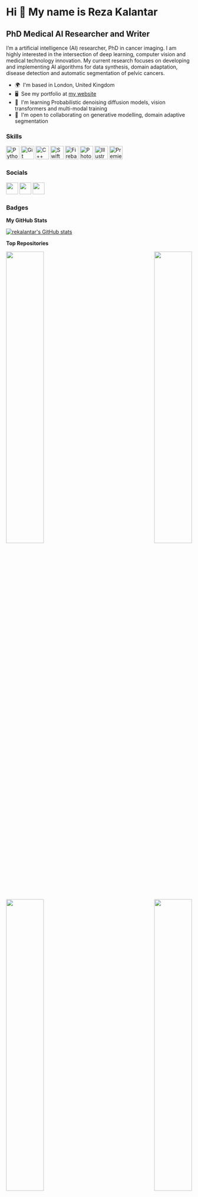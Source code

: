 Hi 👋 My name is Reza Kalantar
==============================

PhD Medical AI Researcher and Writer
------------------------------------

I’m a  artificial intelligence (AI) researcher, PhD in cancer imaging. I am highly interested in the intersection of deep learning, computer vision and medical technology innovation. My current research focuses on developing and implementing AI algorithms for data synthesis, domain adaptation, disease detection and automatic segmentation of pelvic cancers.

* 🌍  I'm based in London, United Kingdom
* 🖥️  See my portfolio at [my website](https://rekalantar.github.io/)
* 🧠  I'm learning Probabilistic denoising diffusion models, vision transformers and multi-modal training
* 🤝  I'm open to collaborating on generative modelling, domain adaptive segmentation

### Skills


<p align="left">
<a href="https://www.python.org/" target="_blank" rel="noreferrer"><img src="https://raw.githubusercontent.com/danielcranney/readme-generator/main/public/icons/skills/python-colored.svg" width="36" height="36" alt="Python" /></a>
<a href="https://git-scm.com/" target="_blank" rel="noreferrer"><img src="https://raw.githubusercontent.com/danielcranney/readme-generator/main/public/icons/skills/git-colored.svg" width="36" height="36" alt="Git" /></a>
<a href="https://docs.microsoft.com/en-us/cpp/?view=msvc-170" target="_blank" rel="noreferrer"><img src="https://raw.githubusercontent.com/danielcranney/readme-generator/main/public/icons/skills/cplusplus-colored.svg" width="36" height="36" alt="C++" /></a>
<a href="https://developer.apple.com/swift/" target="_blank" rel="noreferrer"><img src="https://raw.githubusercontent.com/danielcranney/readme-generator/main/public/icons/skills/swift-colored.svg" width="36" height="36" alt="Swift" /></a>
<a href="https://firebase.google.com/" target="_blank" rel="noreferrer"><img src="https://raw.githubusercontent.com/danielcranney/readme-generator/main/public/icons/skills/firebase-colored.svg" width="36" height="36" alt="Firebase" /></a>
<a href="https://www.adobe.com/uk/products/photoshop.html" target="_blank" rel="noreferrer"><img src="https://raw.githubusercontent.com/danielcranney/readme-generator/main/public/icons/skills/photoshop-colored.svg" width="36" height="36" alt="Photoshop" /></a>
<a href="adobe.com/uk/products/illustrator.html" target="_blank" rel="noreferrer"><img src="https://raw.githubusercontent.com/danielcranney/readme-generator/main/public/icons/skills/illustrator-colored.svg" width="36" height="36" alt="Illustrator" /></a>
<a href="https://www.adobe.com/uk/products/premiere.html" target="_blank" rel="noreferrer"><img src="https://raw.githubusercontent.com/danielcranney/readme-generator/main/public/icons/skills/premierepro-colored.svg" width="36" height="36" alt="Premiere Pro" /></a>
</p>


### Socials

<p align="left"> <a href="https://www.github.com/rekalantar" target="_blank" rel="noreferrer"><img src="https://raw.githubusercontent.com/danielcranney/readme-generator/main/public/icons/socials/github.svg" width="32" height="32" /></a> <a href="https://www.linkedin.com/in/reza-kalantar" target="_blank" rel="noreferrer"><img src="https://raw.githubusercontent.com/danielcranney/readme-generator/main/public/icons/socials/linkedin.svg" width="32" height="32" /></a> <a href="http://www.medium.com/@rekalantar" target="_blank" rel="noreferrer"><img src="https://raw.githubusercontent.com/danielcranney/readme-generator/main/public/icons/socials/medium.svg" width="32" height="32" /></a></p>

### Badges

<b>My GitHub Stats</b>

<a href="http://www.github.com/rekalantar"><img src="https://github-readme-stats.vercel.app/api?username=rekalantar&show_icons=true&hide=&title_color=0891b2&text_color=ffffff&icon_color=0891b2&bg_color=1c1917&hide_border=true&show_icons=true" alt="rekalantar's GitHub stats" /></a>

<b>Top Repositories</b>

<div width="100%" align="center"><a href="https://github.com/rekalantar/covid19_detector" align="left"><img align="left" width="45%" src="https://github-readme-stats.vercel.app/api/pin/?username=rekalantar&repo=covid19_detector&title_color=0891b2&text_color=ffffff&icon_color=0891b2&bg_color=1c1917&hide_border=true&locale=en" /></a><a href="https://github.com/rekalantar/CT_3DLungSegmentation" align="right"><img align="right" width="45%" src="https://github-readme-stats.vercel.app/api/pin/?username=rekalantar&repo=CT_3DLungSegmentation&title_color=0891b2&text_color=ffffff&icon_color=0891b2&bg_color=1c1917&hide_border=true&locale=en" /></a></div><br /><br /><br /><br /><br /><br /><br />

<br /><br /><br /><br /><br />

<div width="100%" align="center"><a href="https://github.com/rekalantar/CT_LiverSegmentation" align="left"><img align="left" width="45%" src="https://github-readme-stats.vercel.app/api/pin/?username=rekalantar&repo=CT_LiverSegmentation&title_color=0891b2&text_color=ffffff&icon_color=0891b2&bg_color=1c1917&hide_border=true&locale=en" /></a><a href="https://github.com/rekalantar/PatchBased_3DCycleGAN_CT_Synthesis" align="right"><img align="right" width="45%" src="https://github-readme-stats.vercel.app/api/pin/?username=rekalantar&repo=PatchBased_3DCycleGAN_CT_Synthesis&title_color=0891b2&text_color=ffffff&icon_color=0891b2&bg_color=1c1917&hide_border=true&locale=en" /></a></div>
